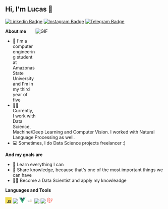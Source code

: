 ## Hi, I'm Lucas 👋
[![Linkedin Badge](https://img.shields.io/badge/-LinkedIn-0e76a8?style=flat-square&logo=Linkedin&logoColor=white)](https://linkedin.com/in/lucas-migliorin-993566197)
[![Instagram Badge](https://img.shields.io/badge/-Instagram-e4405f?style=flat-square&logo=Instagram&logoColor=white)](https://instagram.com/lucas.migliorin/)
[![Telegram Badge](https://img.shields.io/badge/-Telegram-0088cc?style=flat-square&logo=Telegram&logoColor=white)](https://t.me/Lucas_Migliorin)


<img align="right" alt="GIF" src="https://github.com/Gapur/Gapur/blob/master/coding.gif?raw=true" width="408" height="318" />

**About me**
- 🧑 I'm a computer engineering student at Amazonas State University and I'm in my third year of five
- 🧑‍💻 Currently, I work with Data Science, Machine/Deep Learning and Computer Vision. I worked with Natural Language Processing as well.
- 💻 Sometimes, I do Data Science projects freelancer :)

**And my goals are**
- 📖 Learn everything I can
- 💬 Share knowledge, because that's one of the most important things we can have
- 👨‍🎓 Become a Data Scientist and apply my knowleadge

**Languages and Tools**

<code><a href="https://www.javascript.com/"><img height="20" src="https://raw.githubusercontent.com/github/explore/80688e429a7d4ef2fca1e82350fe8e3517d3494d/topics/javascript/javascript.png"></a></code>
<code><a href="https://www.python.org/"><img height="20" src="https://avatars.githubusercontent.com/u/1525981?s=200&v=4"></a></code>
<code><a href="https://vuejs.org/"><img height="20" src="https://raw.githubusercontent.com/github/explore/80688e429a7d4ef2fca1e82350fe8e3517d3494d/topics/vue/vue.png"></a></code>
<code><a href="https://www.mysql.com/"><img height="20" src="https://raw.githubusercontent.com/github/explore/80688e429a7d4ef2fca1e82350fe8e3517d3494d/topics/mysql/mysql.png"></a></code>
<code><a href="https://vuetifyjs.com/en/"><img height="20" src="https://avatars.githubusercontent.com/u/22138497?s=200&v=4"></a></code>
<code><a href="https://www.anaconda.com/"><img height="20" src="https://avatars.githubusercontent.com/u/3571983?s=200&v=4"></a></code>
<code><a href="https://laravel.com/"><img height="20" src="https://raw.githubusercontent.com/github/explore/56a826d05cf762b2b50ecbe7d492a839b04f3fbf/topics/laravel/laravel.png"></a></code>


<!--
**Migliorin/migliorin** is a ✨ _special_ ✨ repository because its `README.md` (this file) appears on your GitHub profile.

Here are some ideas to get you started:

- 🔭 I’m currently working on ...
- 🌱 I’m currently learning ...
- 👯 I’m looking to collaborate on ...
- 🤔 I’m looking for help with ...
- 💬 Ask me about ...
- 📫 How to reach me: ...
- 😄 Pronouns: ...
- ⚡ Fun fact: ...
-->
